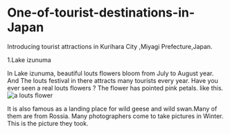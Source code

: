 # One-of-tourist-destinations-in-Japan
Introducing tourist attractions in Kurihara City ,Miyagi Prefecture,Japan.

1.Lake izunuma

In Lake izunuma, beautiful louts flowers bloom from July to August year. And The louts festival in there attracts many tourists every year.
Have you ever seen a real louts flowers ?
The flower has pointed pink petals.
like this.![a louts flower](https://user-images.githubusercontent.com/108656454/182286212-5dfa0f8c-7675-4c17-863a-4a5cc50a2ed1.jpg)

It is also famous as a landing place for wild geese and wild swan.Many of them are from Rossia.
Many photographers come to take pictures in Winter.
This is the picture they took.
